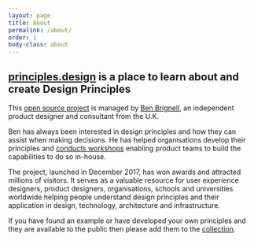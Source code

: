 ```yaml
---
layout: page
title: About
permalink: /about/
order: 1
body-class: about
---
```

## [principles.design](https://principles.design) is a place to learn about and create Design Principles

This [open source project](https://github.com/benbrignell/principles.design) is managed by [Ben Brignell](https://benbrignell.com), an independent product designer and consultant from the U.K.

Ben has always been interested in design principles and how they can assist when making decisions. He has helped organisations develop their principles and [conducts workshops](https://benbrignell.com/pages/workshops) enabling product teams to build the capabilities to do so in-house. 

The project, launched in December 2017, has won awards and attracted millions of visitors. It serves as a valuable resource for user experience designers, product designers, organisations, schools and universities worldwide helping people understand design principles and their application in design, technology, architecture and infrastructure.

If you have found an example or have developed your own principles and they are available to the public then please add them to the [collection](/contribute).